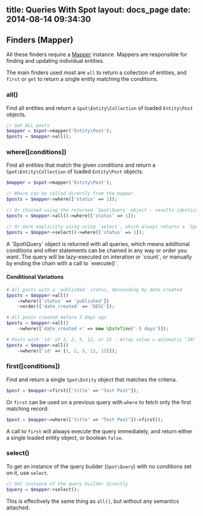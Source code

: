 title: Queries With Spot
layout: docs_page
date: 2014-08-14 09:34:30
---

Finders (Mapper)
----------------

All these finders require a <a href="/docs/mappers/">Mapper</a> instance. Mappers
are responsible for finding and updating individual entities.

The main finders used most are `all` to return a collection of entities,
and `first` or `get` to return a single entity matching the conditions.

### all()

Find all entities and return a `Spot\Entity\Collection` of loaded `Entity\Post`
objects.

```php
// Get ALL posts
$mapper = $spot->mapper('Entity\Post');
$posts = $mapper->all();
```

### where([conditions])

Find all entities that match the given conditions and return a
`Spot\Entity\Collection` of loaded `Entity\Post` objects.

```php
$mapper = $spot->mapper('Entity\Post');

// Where can be called directly from the mapper
$posts = $mapper->where(['status' => 1]);

// Or chained using the returned `Spot\Query` object - results identical to above
$posts = $mapper->all()->where(['status' => 1]);

// Or more explicitly using using `select`, which always returns a `Spot\Query` object
$posts = $mapper->select()->where(['status' => 1]);
```

<div class="callout info">
  A `Spot\Query` object is returned with all queries, which means additional
  conditions and other statements can be chained in any way or order you want.
  The query will be lazy-executed on interation or `count`, or manually by ending
  the chain with a call to `execute()`.
</div>

#### Conditional Variations

```php
# All posts with a 'published' status, descending by date_created
$posts = $mapper->all()
    ->where(['status' => 'published'])
    ->order(['date_created' => 'DESC']);

# All posts created before 3 days ago
$posts = $mapper->all()
    ->where(['date_created <' => new \DateTime('-3 days')]);

# Posts with 'id' of 1, 2, 5, 12, or 15 - Array value = automatic "IN" clause
$posts = $mapper->all()
    ->where(['id' => [1, 2, 5, 12, 15]]);
```

### first([conditions])

Find and return a single `Spot\Entity` object that matches the criteria.

```php
$post = $mapper->first(['title' => "Test Post"]);
```

Or `first` can be used on a previous query with `where` to fetch only the first
matching record.

```php
$post = $mapper->where(['title' => "Test Post"])->first();
```

A call to `first` will always execute the query immediately, and return either
a single loaded entity object, or boolean `false`.

### select()

To get an instance of the query builder (`Spot\Query`) with no conditions set
on it, use `select`.

```php
// Get instance of the query builder directly
$query = $mapper->select();
```

This is effectively the same thing as `all()`, but without any semantics attached.

